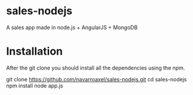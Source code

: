 sales-nodejs
============

A sales app made in node.js + AngularJS + MongoDB

# Installation

After the git clone you should install all the dependencies using the npm.

  git clone https://github.com/navarroaxel/sales-nodejs.git
  cd sales-nodejs
  npm install
  node app.js

